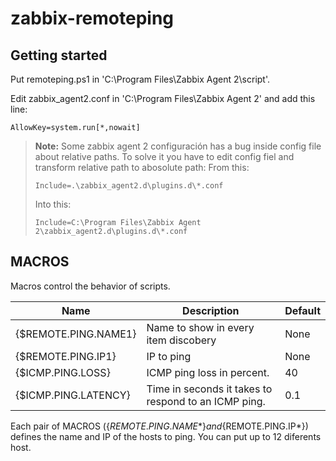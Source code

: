 # zabbix-remoteping

## Getting started
 
Put remoteping.ps1 in 'C:\Program Files\Zabbix Agent 2\script\'.

Edit zabbix_agent2.conf in 'C:\Program Files\Zabbix Agent 2\' and add this line:
```
AllowKey=system.run[*,nowait]
```

> **Note:** Some zabbix agent 2 configuración has a bug inside config file about relative paths. To solve it you have to edit config fiel and transform relative path to abosolute path:
> From this:
>```
>Include=.\zabbix_agent2.d\plugins.d\*.conf
>```
> Into this:
>```
>Include=C:\Program Files\Zabbix Agent 2\zabbix_agent2.d\plugins.d\*.conf
>```

## MACROS

Macros control the behavior of scripts.

|Name|Description|Default|
|--------------|--------------|--------------|
|{$REMOTE.PING.NAME1}|Name to show in every item discobery|None
|{$REMOTE.PING.IP1}|IP to ping|None|
|{$ICMP.PING.LOSS}|ICMP ping loss in percent.|40|
|{$ICMP.PING.LATENCY}|Time in seconds it takes to respond to an ICMP ping.|0.1|

Each pair of MACROS (\{$REMOTE.PING.NAME*\} and \{$REMOTE.PING.IP*\}) defines the name and IP of the hosts to ping. You can put up to 12 diferents host.
